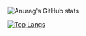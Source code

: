 
![Anurag's GitHub stats](https://github-readme-stats.vercel.app/api?username=mindercode&show_icons=true&theme=dark)
  
[![Top Langs](https://github-readme-stats.vercel.app/api/top-langs/?username=mindercode&layout=compact&theme=dark)](https://github.com/anuraghazra/github-readme-stats)
